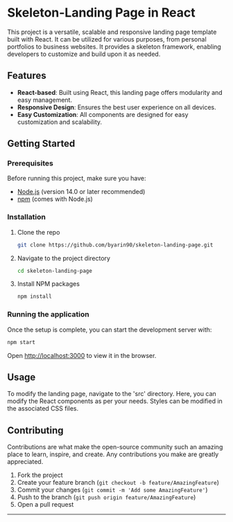 
# Skeleton-Landing Page in React

This project is a versatile, scalable and responsive landing page template built with React. It can be utilized for various purposes, from personal portfolios to business websites. It provides a skeleton framework, enabling developers to customize and build upon it as needed.

## Features

* **React-based**: Built using React, this landing page offers modularity and easy management.
* **Responsive Design**: Ensures the best user experience on all devices.
* **Easy Customization**: All components are designed for easy customization and scalability.

## Getting Started

### Prerequisites

Before running this project, make sure you have:

- [Node.js](https://nodejs.org/) (version 14.0 or later recommended)
- [npm](https://www.npmjs.com/) (comes with Node.js)

### Installation

1. Clone the repo

   ```bash
   git clone https://github.com/byarin90/skeleton-landing-page.git
   ```

2. Navigate to the project directory

   ```bash
   cd skeleton-landing-page
   ```

3. Install NPM packages

   ```bash
   npm install
   ```

### Running the application

Once the setup is complete, you can start the development server with:

```bash
npm start
```

Open [http://localhost:3000](http://localhost:3000) to view it in the browser.

## Usage

To modify the landing page, navigate to the 'src' directory. Here, you can modify the React components as per your needs. Styles can be modified in the associated CSS files.

## Contributing

Contributions are what make the open-source community such an amazing place to learn, inspire, and create. Any contributions you make are greatly appreciated.

1. Fork the project
2. Create your feature branch (`git checkout -b feature/AmazingFeature`)
3. Commit your changes (`git commit -m 'Add some AmazingFeature'`)
4. Push to the branch (`git push origin feature/AmazingFeature`)
5. Open a pull request


---

